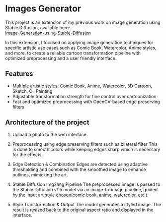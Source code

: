 # Images Generator

This project is an extension of my previous work on image generation using Stable Diffusion, available here:  
[Image-Generation-using-Stable-Diffusion](https://github.com/pavit15/Image-Generation-using-Stable-Diffusion)

In this extension, I focused on applying image generation techniques for specific artistic use cases such as Comic Book, Watercolor, Anime styles, and more, to create a reliable cartoon transformation pipeline with optimized preprocessing and a user friendly interface.

## Features

- Multiple artistic styles: Comic Book, Anime, Watercolor, 3D Cartoon, Sketch, Oil Painting
- Adjustable transformation strength for fine control over cartoonization
- Fast and optimized preprocessing with OpenCV-based edge preserving filters


## Architecture of the project
1. Upload a photo to the web interface.

2. Preprocessing using edge preserving filters such as bilateral filter
This is done to smooth colors while keeping edges sharp which is necessary for the effects. 

3. Edge Detection & Combination
Edges are detected using adaptive thresholding and combined with the smoothed image to enhance outlines, mimicking the art.

4. Stable Diffusion Img2Img Pipeline
The preprocessed image is passed to the Stable Diffusion v1.5 model via an image-to-image pipeline, guided by the input art style chosen(comic book, anime, watercolor, etc.).

5. Style Transformation & Output
The model generates a styled image. The result is resized back to the original aspect ratio and displayed in the interface.

